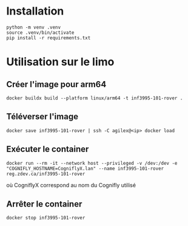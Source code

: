 # Installation

```
python -m venv .venv
source .venv/bin/activate
pip install -r requirements.txt
```

# Utilisation sur le limo

## Créer l'image pour arm64

```
docker buildx build --platform linux/arm64 -t inf3995-101-rover .
```

## Téléverser l'image

```
docker save inf3995-101-rover | ssh -C agilex@<ip> docker load
```

## Exécuter le container

```
docker run --rm -it --network host --privileged -v /dev:/dev -e "COGNIFLY_HOSTNAME=CogniflyX.lan" --name inf3995-101-rover reg.zdev.ca/inf3995-101-rover
```

où CogniflyX correspond au nom du Cognifly utilisé

## Arrêter le container

```
docker stop inf3995-101-rover
```
